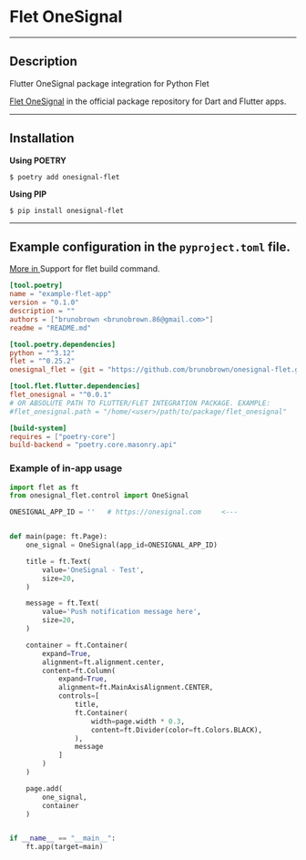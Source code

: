 # Flet OneSignal

---

## Description

Flutter OneSignal package integration for Python Flet

[Flet OneSignal](https://pub.dev/packages?q=flet_onesignal) in the official package repository for Dart and Flutter apps.

---

## Installation

**Using POETRY**

```console
$ poetry add onesignal-flet
```

**Using PIP**

```console
$ pip install onesignal-flet
```

---

## Example configuration in the `pyproject.toml` file.

[More in ](https://flet.dev/blog/pyproject-toml-support-for-flet-build-command/) Support for flet build command.

```toml
[tool.poetry]
name = "example-flet-app"
version = "0.1.0"
description = ""
authors = ["brunobrown <brunobrown.86@gmail.com>"]
readme = "README.md"

[tool.poetry.dependencies]
python = "^3.12"
flet = "^0.25.2"
onesignal_flet = {git = "https://github.com/brunobrown/onesignal-flet.git", rev = "main"}

[tool.flet.flutter.dependencies]
flet_onesignal = "^0.0.1"
# OR ABSOLUTE PATH TO FLUTTER/FLET INTEGRATION PACKAGE. EXAMPLE:
#flet_onesignal.path = "/home/<user>/path/to/package/flet_onesignal"

[build-system]
requires = ["poetry-core"]
build-backend = "poetry.core.masonry.api"


```

### Example of in-app usage

```Python
import flet as ft
from onesignal_flet.control import OneSignal

ONESIGNAL_APP_ID = ''   # https://onesignal.com     <---


def main(page: ft.Page):
    one_signal = OneSignal(app_id=ONESIGNAL_APP_ID)

    title = ft.Text(
        value='OneSignal - Test',
        size=20,
    )

    message = ft.Text(
        value='Push notification message here',
        size=20,
    )

    container = ft.Container(
        expand=True,
        alignment=ft.alignment.center,
        content=ft.Column(
            expand=True,
            alignment=ft.MainAxisAlignment.CENTER,
            controls=[
                title,
                ft.Container(
                    width=page.width * 0.3,
                    content=ft.Divider(color=ft.Colors.BLACK),
                ),
                message
            ]
        )
    )

    page.add(
        one_signal,
        container
    )


if __name__ == "__main__":
    ft.app(target=main)

```
